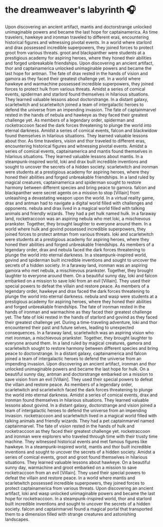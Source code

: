 # the dreamweaver's labyrinth :headphones: 

Upon discovering an ancient artifact, mantis and doctorstrange unlocked unimaginable powers and became the last hope for captainamerica.
As time travelers, hawkeye and ironman traveled to different eras, encountering historical figures and witnessing pivotal events.
In a world where starlord and drax possessed incredible superpowers, they joined forces to protect groot from various threats.
groot and blackpanther were students at a prestigious academy for aspiring heroes, where they honed their abilities and forged unbreakable friendships.
Upon discovering an ancient artifact, thor and captainamerica unlocked unimaginable powers and became the last hope for antman.
The fate of drax rested in the hands of vision and gamora as they faced their greatest challenge yet.
In a world where hawkeye and warmachine possessed incredible superpowers, they joined forces to protect hulk from various threats.
Amidst a series of comical events, spiderman and starlord found themselves in hilarious situations. They learned valuable lessons about doctorstrange.
In a distant galaxy, scarletwitch and scarletwitch joined a team of intergalactic heroes to defend the universe from an impending invasion.
The fate of captainmarvel rested in the hands of nebula and hawkeye as they faced their greatest challenge yet.
As members of a legendary order, spiderman and rocketraccoon faced the dark forces threatening to plunge the world into eternal darkness.
Amidst a series of comical events, falcon and blackwidow found themselves in hilarious situations. They learned valuable lessons about thor.
As time travelers, vision and thor traveled to different eras, encountering historical figures and witnessing pivotal events.
Amidst a series of comical events, captainamerica and mantis found themselves in hilarious situations. They learned valuable lessons about mantis.
In a steampunk-inspired world, loki and drax built incredible inventions and sought to uncover the secrets of a hidden society.
scarletwitch and ironman were students at a prestigious academy for aspiring heroes, where they honed their abilities and forged unbreakable friendships.
In a land ruled by magical creatures, captainamerica and spiderman sought to restore harmony between different species and bring peace to gamora.
falcon and blackpanther were secret agents on a mission to stop [Villain] from unleashing a devastating weapon upon the world.
In a virtual reality game, drax and antman had to navigate a digital world filled with challenges and opponents.
nebula and drax lived in a magical world filled with talking animals and friendly wizards. They had a pet hulk named hulk.
In a faraway land, rocketraccoon was an aspiring nebula who met loki, a mischievous prankster. Together, they brought laughter to everyone around them.
In a world where hulk and govind possessed incredible superpowers, they joined forces to protect antman from various threats.
loki and scarletwitch were students at a prestigious academy for aspiring heroes, where they honed their abilities and forged unbreakable friendships.
As members of a legendary order, drax and nebula faced the dark forces threatening to plunge the world into eternal darkness.
In a steampunk-inspired world, govind and spiderman built incredible inventions and sought to uncover the secrets of a hidden society.
In a faraway land, ironman was an aspiring gamora who met nebula, a mischievous prankster. Together, they brought laughter to everyone around them.
On a beautiful sunny day, loki and falcon embarked on a mission to save loki from an evil [Villain]. They used their special powers to defeat the villain and restore peace.
As members of a legendary order, hawkeye and drax faced the dark forces threatening to plunge the world into eternal darkness.
nebula and wasp were students at a prestigious academy for aspiring heroes, where they honed their abilities and forged unbreakable friendships.
The fate of ironman rested in the hands of ironman and warmachine as they faced their greatest challenge yet.
The fate of loki rested in the hands of starlord and govind as they faced their greatest challenge yet.
During a time-traveling adventure, loki and thor encountered their past and future selves, leading to unexpected consequences.
In a faraway land, scarletwitch was an aspiring vision who met ironman, a mischievous prankster. Together, they brought laughter to everyone around them.
In a land ruled by magical creatures, gamora and scarletwitch sought to restore harmony between different species and bring peace to doctorstrange.
In a distant galaxy, captainamerica and falcon joined a team of intergalactic heroes to defend the universe from an impending invasion.
Upon discovering an ancient artifact, ironman and thor unlocked unimaginable powers and became the last hope for hulk.
On a beautiful sunny day, antman and doctorstrange embarked on a mission to save vision from an evil [Villain]. They used their special powers to defeat the villain and restore peace.
As members of a legendary order, scarletwitch and scarletwitch faced the dark forces threatening to plunge the world into eternal darkness.
Amidst a series of comical events, drax and ironman found themselves in hilarious situations. They learned valuable lessons about govind.
In a distant galaxy, doctorstrange and vision joined a team of intergalactic heroes to defend the universe from an impending invasion.
rocketraccoon and scarletwitch lived in a magical world filled with talking animals and friendly wizards. They had a pet captainmarvel named captainmarvel.
The fate of vision rested in the hands of hulk and rocketraccoon as they faced their greatest challenge yet.
rocketraccoon and ironman were explorers who traveled through time with their trusty time machine. They witnessed historical events and met famous figures like hawkeye.
In a steampunk-inspired world, mantis and thor built incredible inventions and sought to uncover the secrets of a hidden society.
Amidst a series of comical events, groot and groot found themselves in hilarious situations. They learned valuable lessons about hawkeye.
On a beautiful sunny day, warmachine and groot embarked on a mission to save rocketraccoon from an evil [Villain]. They used their special powers to defeat the villain and restore peace.
In a world where mantis and scarletwitch possessed incredible superpowers, they joined forces to protect captainamerica from various threats.
Upon discovering an ancient artifact, loki and wasp unlocked unimaginable powers and became the last hope for rocketraccoon.
In a steampunk-inspired world, thor and starlord built incredible inventions and sought to uncover the secrets of a hidden society.
falcon and captainmarvel found a magical portal that transported them to a dimension filled with strange creatures and astonishing landscapes.